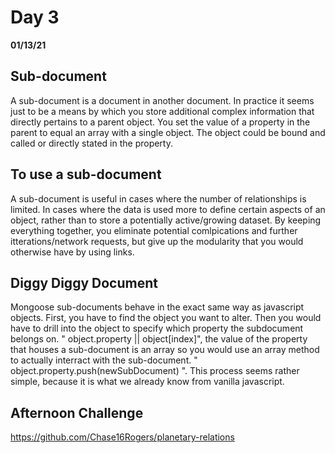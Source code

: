 # Day 3
__01/13/21__

## Sub-document

A sub-document is a document in another document. In practice it seems just to be a means by which you store additional complex information that directly pertains to a parent object. You set the value of a property in the parent to equal an array with a single object. The object could be bound and called or directly stated in the property. 

## To use a sub-document

A sub-document is useful in cases where the number of relationships is limited. In cases where the data is used more to define certain aspects of an object, rather than to store a potentially active/growing dataset. By keeping everything together, you eliminate potential comlpications and further itterations/network requests, but give up the modularity that you would otherwise have by using links.

## Diggy Diggy Document

Mongoose sub-documents behave in the exact same way as javascript objects. First, you have to find the object you want to alter. Then you would have to drill into the object to specify which property the subdocument belongs on. " object.property || object[index]", the value of the property that houses a sub-document is an array so you would use an array method to actually interract with the sub-document. " object.property.push(newSubDocument) ". This process seems rather simple, because it is what we already know from vanilla javascript.

## Afternoon Challenge
https://github.com/Chase16Rogers/planetary-relations